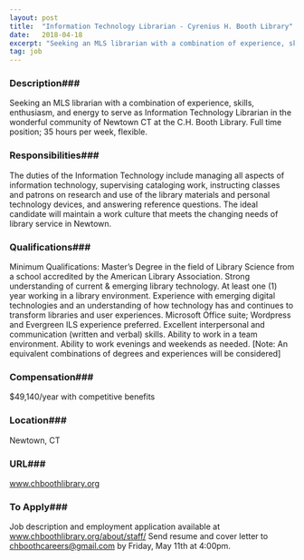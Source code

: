 ```yaml
---
layout: post
title:  "Information Technology Librarian - Cyrenius H. Booth Library"
date:   2018-04-18
excerpt: "Seeking an MLS librarian with a combination of experience, skills, enthusiasm, and energy to serve as Information Technology Librarian in the wonderful community of Newtown CT at the C.H. Booth Library.  Full time position; 35 hours per week, flexible."
tag: job
---
```


### Description###

Seeking an MLS librarian with a combination of experience, skills, enthusiasm, and energy to serve as Information Technology Librarian in the wonderful community of Newtown CT at the C.H. Booth Library.  Full time position; 35 hours per week, flexible.


### Responsibilities###

The duties of the Information Technology include managing all aspects of information technology, supervising cataloging work, instructing classes and patrons on research and use of the library materials and personal technology devices, and answering reference questions. The ideal candidate will maintain a work culture that meets the changing needs of library service in Newtown.



### Qualifications###

Minimum Qualifications:  Master’s Degree in the field of Library Science from a school accredited by the American Library Association.  Strong understanding of current & emerging library technology.  At least one (1) year working in a library environment.  Experience with emerging digital technologies and an understanding of how technology has and continues to transform libraries and user experiences. Microsoft Office suite; Wordpress and Evergreen ILS experience preferred.  Excellent interpersonal and communication (written and verbal) skills.  Ability to work in a team environment.  Ability to work evenings and weekends as needed.  [Note: An equivalent combinations of degrees and experiences will be considered]


### Compensation###

$49,140/year with competitive benefits


### Location###

Newtown, CT


### URL###

www.chboothlibrary.org

### To Apply###

Job description and employment application available at www.chboothlibrary.org/about/staff/   Send resume and cover letter to chboothcareers@gmail.com by Friday, May 11th at 4:00pm.





